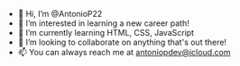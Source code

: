 - 👋 Hi, I’m @AntonioP22
- 👀 I’m interested in learning a new career path!
- 🌱 I’m currently learning HTML, CSS, JavaScript
- 💞️ I’m looking to collaborate on anything that's out there!
- 📫 You can always reach me at antoniopdev@icloud.com
